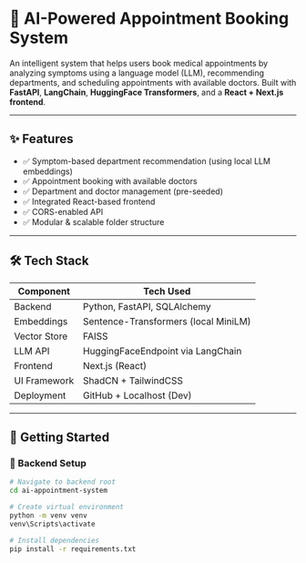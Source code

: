 # 🏥 AI-Powered Appointment Booking System

An intelligent system that helps users book medical appointments by analyzing symptoms using a language model (LLM), recommending departments, and scheduling appointments with available doctors. Built with **FastAPI**, **LangChain**, **HuggingFace Transformers**, and a **React + Next.js frontend**.

---

## ✨ Features

- ✅ Symptom-based department recommendation (using local LLM embeddings)
- ✅ Appointment booking with available doctors
- ✅ Department and doctor management (pre-seeded)
- ✅ Integrated React-based frontend
- ✅ CORS-enabled API
- ✅ Modular & scalable folder structure

---

## 🛠 Tech Stack

| Component     | Tech Used                      |
|---------------|-------------------------------|
| Backend       | Python, FastAPI, SQLAlchemy   |
| Embeddings    | Sentence-Transformers (local MiniLM) |
| Vector Store  | FAISS                         |
| LLM API       | HuggingFaceEndpoint via LangChain |
| Frontend      | Next.js (React)               |
| UI Framework  | ShadCN + TailwindCSS          |
| Deployment    | GitHub + Localhost (Dev)      |

---

## 🚀 Getting Started

### 🔧 Backend Setup

```bash
# Navigate to backend root
cd ai-appointment-system

# Create virtual environment
python -m venv venv
venv\Scripts\activate

# Install dependencies
pip install -r requirements.txt

